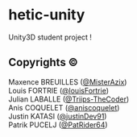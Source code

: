 # hetic-unity
Unity3D student project !

## Copyrights ©

Maxence BREUILLES ([@MisterAzix](https://github.com/MisterAzix))<br />
Louis FORTRIE ([@louisFortrie](https://github.com/louisFortrie))<br />
Julian LABALLE ([@Triips-TheCoder](https://github.com/Triips-TheCoder))<br />
Anis COQUELET ([@aniscoquelet](https://github.com/aniscoquelet))<br />
Justin KATASI ([@justinDev91](https://github.com/justinDev91))<br />
Patrik PUCELJ ([@PatRider64](https://github.com/PatRider64))
